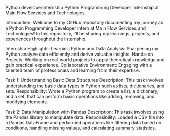 Python developerInternship
Python Programming Developer Internship at Main Flow Services and Technologies 

Introduction: Welcome to my GitHub repository documenting my journey as a Python Programming Developer intern at Main Flow Services and Technologies! In this repository, I'll be sharing my learnings, projects, and experiences throughout the internship.

Internship Highlights: Learning Python and Data Analysis: Sharpening my Python analyze data efficiently and derive valuable insights. Hands-on Projects: Working on real-world projects to apply theoretical knowledge and gain practical experience. Collaborative Environment: Engaging with a talented team of professionals and learning from their expertise.


Task 1: Understanding Basic Data Structures
Description: This task involves understanding the basic data types in Python such as lists, dictionaries, and sets.
Responsibility: Wrote a Python program to create a list, a dictionary, and a set, that can perform basic operations like adding, removing, and modifying elements.


Task 2: Data Manipulation with Pandas
Description: This task involves using the Pandas library to manipulate data.
Responsibility: Loaded a CSV file into a Pandas DataFrame and performed operations like filtering data based on conditions, handling missing values, and calculating summary statistics.
